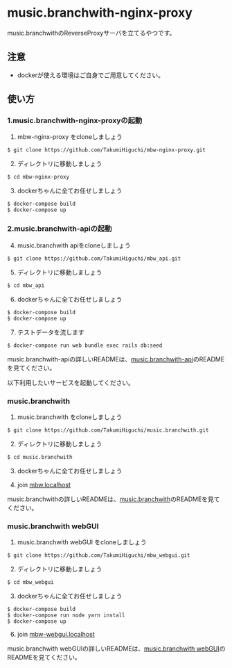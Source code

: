 # music.branchwith-nginx-proxy

music.branchwithのReverseProxyサーバを立てるやつです。

## 注意
- dockerが使える環境はご自身でご用意してください。

## 使い方
### 1.music.branchwith-nginx-proxyの起動
1. mbw-nginx-proxy をcloneしましょう
  ```
  $ git clone https://github.com/TakumiHiguchi/mbw-nginx-proxy.git
  ```

2. ディレクトリに移動しましょう
  ```
  $ cd mbw-nginx-proxy
  ```

3. dockerちゃんに全てお任せしましょう
  ```
  $ docker-compose build
  $ docker-compose up
  ```

### 2.music.branchwith-apiの起動
4. music.branchwith apiをcloneしましょう
  ```
  $ git clone https://github.com/TakumiHiguchi/mbw_api.git
  ```

5. ディレクトリに移動しましょう
  ```
  $ cd mbw_api
  ```
  
6. dockerちゃんに全てお任せしましょう
  ```
  $ docker-compose build
  $ docker-compose up
  ```

7. テストデータを流します
  ```
  $ docker-compose run web bundle exec rails db:seed
  ```

music.branchwith-apiの詳しいREADMEは、[music.branchwith-api](https://github.com/TakumiHiguchi/mbw_api)のREADMEを見てください。

以下利用したいサービスを起動してください。

### music.branchwith
1. music.branchwith をcloneしましょう
  ```
  $ git clone https://github.com/TakumiHiguchi/music.branchwith.git
  ```

2. ディレクトリに移動しましょう
  ```
  $ cd music.branchwith
  ```

3. dockerちゃんに全てお任せしましょう

4. join [mbw.localhost](http://mbw.localhost/)

music.branchwithの詳しいREADMEは、[music.branchwith](https://github.com/TakumiHiguchi/music.branchwith)のREADMEを見てください。

### music.branchwith webGUI
1. music.branchwith webGUI をcloneしましょう
  ```
  $ git clone https://github.com/TakumiHiguchi/mbw_webgui.git
  ```

2. ディレクトリに移動しましょう
  ```
  $ cd mbw_webgui
  ```

3. dockerちゃんに全てお任せしましょう
  ``` 
  $ docker-compose build
  $ docker-compose run node yarn install
  $ docker-compose up
  ```

6. join [mbw-webgui.localhost](http://mbw-webgui.localhost/)

music.branchwith webGUIの詳しいREADMEは、[music.branchwith webGUI](https://github.com/TakumiHiguchi/mbw_webgui)のREADMEを見てください。